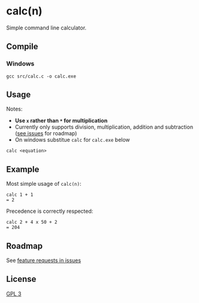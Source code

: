 # calc(n)

Simple command line calculator.

## Compile
### Windows
```
gcc src/calc.c -o calc.exe
```

## Usage
Notes:
* **Use `x` rather than `*` for multiplication**
* Currently only supports division, multiplication, addition and subtraction ([see issues](https://github.com/thomseddon/calc/issues) for roadmap)
* On windows substitue `calc` for `calc.exe` below

```
calc <equation>
```

## Example
Most simple usage of `calc(n)`:
```
calc 1 + 1
= 2
```

Precedence is correctly respected:
```
calc 2 + 4 x 50 + 2
= 204
```

## Roadmap
See [feature requests in issues](https://github.com/thomseddon/calc/issues)

## License
[GPL 3](https://github.com/thomseddon/calc/blob/master/LICENSE)